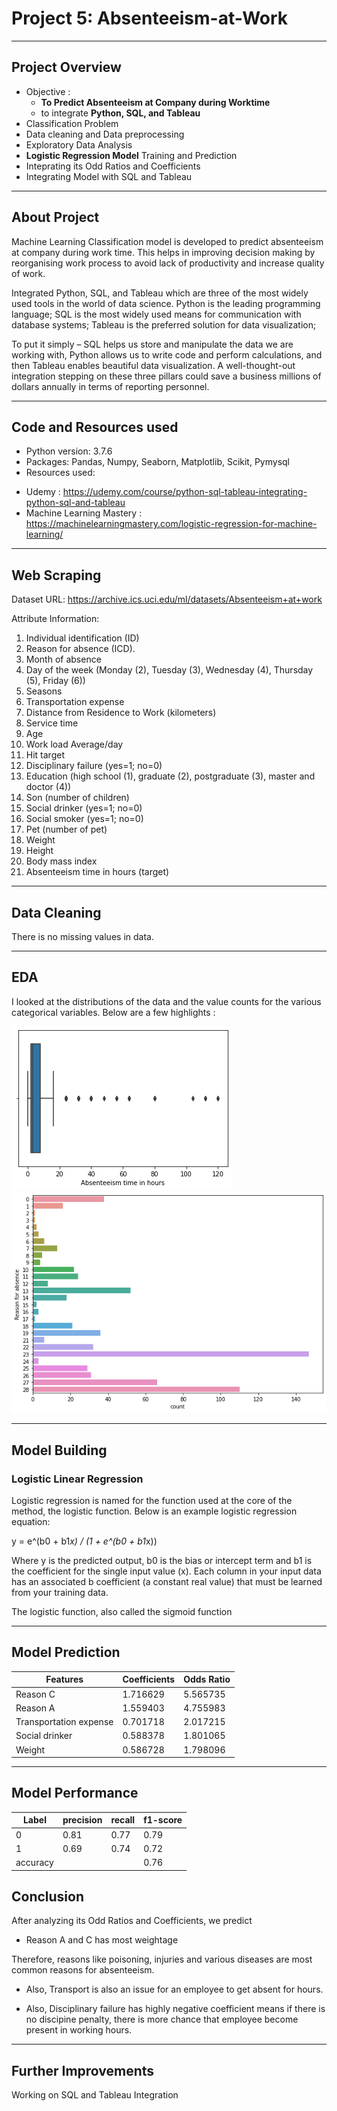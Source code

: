 # Project 5: Absenteeism-at-Work

---

## Project Overview

- Objective : 
  - **To Predict Absenteeism at Company during Worktime**
  - to integrate **Python, SQL, and Tableau**
- Classification Problem
- Data cleaning and Data preprocessing
- Exploratory Data Analysis
- **Logistic Regression Model** Training and Prediction
- Inteprating its Odd Ratios and Coefficients
- Integrating Model with SQL and Tableau

---
## About Project

Machine Learning Classification model is developed to predict absenteeism at company during work time. This helps in improving decision making by reorganising work process to avoid lack of productivity and increase quality of work.

Integrated Python, SQL, and Tableau which are three of the most widely used tools in the world of data science. Python is the leading programming language; SQL is the most widely used means for communication with database systems; Tableau is the preferred solution for data visualization;

To put it simply – SQL helps us store and manipulate the data we are working with, Python allows us to write code and perform calculations, and then Tableau enables beautiful data visualization. A well-thought-out integration stepping on these three pillars could save a business millions of dollars annually in terms of reporting personnel.

---
## Code and Resources used

- Python version: 3.7.6
- Packages: Pandas, Numpy, Seaborn, Matplotlib, Scikit, Pymysql
- Resources used:

* Udemy : https://udemy.com/course/python-sql-tableau-integrating-python-sql-and-tableau
* Machine Learning Mastery : https://machinelearningmastery.com/logistic-regression-for-machine-learning/

---
## Web Scraping

Dataset URL: https://archive.ics.uci.edu/ml/datasets/Absenteeism+at+work

Attribute Information:

1. Individual identification (ID)
2. Reason for absence (ICD).
3. Month of absence
4. Day of the week (Monday (2), Tuesday (3), Wednesday (4), Thursday (5), Friday (6))
5. Seasons
6. Transportation expense
7. Distance from Residence to Work (kilometers)
8. Service time
9. Age
10. Work load Average/day 
11. Hit target
12. Disciplinary failure (yes=1; no=0)
13. Education (high school (1), graduate (2), postgraduate (3), master and doctor (4))
14. Son (number of children)
15. Social drinker (yes=1; no=0)
16. Social smoker (yes=1; no=0)
17. Pet (number of pet)
18. Weight
19. Height
20. Body mass index
21. Absenteeism time in hours (target)

---
## Data Cleaning

There is no missing values in data.

---
## EDA

I looked at the distributions of the data and the value counts for the various categorical variables. Below are a few highlights :

![](https://github.com/SidSolanki28/Absenteeism-at-Workplace/blob/master/images/download%20(1).png)
![](https://github.com/SidSolanki28/Absenteeism-at-Workplace/blob/master/images/download%20(2).png)

---
## Model Building

### Logistic Linear Regression

Logistic regression is named for the function used at the core of the method, the logistic function.
Below is an example logistic regression equation:

y = e^(b0 + b1*x) / (1 + e^(b0 + b1*x))

Where y is the predicted output, b0 is the bias or intercept term and b1 is the coefficient for the single input value (x). Each column in your input data has an associated b coefficient (a constant real value) that must be learned from your training data.

The logistic function, also called the sigmoid function

---
## Model Prediction

| Features| Coefficients | Odds Ratio 
| ----------- | ----------- | --------- |
| Reason C | 1.716629 | 5.565735 |
| Reason A | 1.559403 | 4.755983 |
| Transportation expense	| 0.701718	| 2.017215 |
|	Social drinker | 0.588378	| 1.801065 |
|	Weight	| 0.586728 | 1.798096 | 

---
## Model Performance

| Label | precision | recall |  f1-score 
| ----------- | ----------- | --------- | ------- |
| 0 | 0.81 | 0.77 | 0.79 |
| 1 | 0.69 | 0.74 | 0.72 |
| accuracy |  |   | 0.76 |    

## Conclusion

After analyzing its Odd Ratios and Coefficients, we predict

- Reason A and C has most weightage

Therefore, reasons like poisoning, injuries and various diseases are most common reasons for absenteeism.

- Also, Transport is also an issue for an employee to get absent for hours.

- Also, Disciplinary failure has highly negative coefficient means if there is no discipine penalty, there is more chance that employee become present in working hours.

---

## Further Improvements

Working on SQL and Tableau Integration
